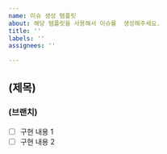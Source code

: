 ```yaml
---
name: 이슈 생성 템플릿
about: 해당 템플릿을 사용해서 이슈를  생성해주세요.
title: ''
labels: ''
assignees: ''

---
```


## (제목)
### (브랜치)
- [ ] 구현 내용 1
- [ ] 구현 내용 2
